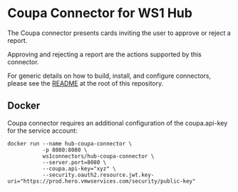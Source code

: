 # Coupa Connector for WS1 Hub

The Coupa connector presents cards inviting the user to approve or reject a report.

Approving and rejecting a report are the actions supported by this connector.

For generic details on how to build, install, and configure connectors, please see the [README](https://github.com/vmware/connectors-workspace-one/blob/master/README.md) at the root of this repository.

## Docker

Coupa connector requires an additional configuration of the coupa.api-key for the service account:

```
docker run --name hub-coupa-connector \
           -p 8080:8080 \
           ws1connectors/hub-coupa-connector \
           --server.port=8080 \
           --coupa.api-key="xyz" \
           --security.oauth2.resource.jwt.key-uri="https://prod.hero.vmwservices.com/security/public-key"
```

